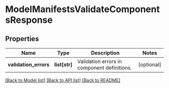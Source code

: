 # ModelManifestsValidateComponentsResponse

## Properties
Name | Type | Description | Notes
------------ | ------------- | ------------- | -------------
**validation_errors** | **list[str]** | Validation errors in component definitions. | [optional] 

[[Back to Model list]](../README.md#documentation-for-models) [[Back to API list]](../README.md#documentation-for-api-endpoints) [[Back to README]](../README.md)


